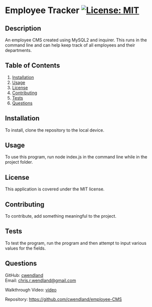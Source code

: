 # Employee Tracker [![License: MIT](https://img.shields.io/badge/License-MIT-yellow.svg)](https://opensource.org/licenses/MIT)<br>
  ## Description<br>
  An employee CMS created using MySQL2 and inquirer. This runs in the command line and can help keep track of all employees and their departments.<br>
  ## Table of Contents<br>
  1. [Installation](#installation)
  2. [Usage](#usage)
  3. [License](#license)
  4. [Contributing](#contributing)
  5. [Tests](#tests)
  6. [Questions](#questions)<br>
  ## Installation<br>
  To install, clone the repository to the local device.<br>
  ## Usage<br>
  To use this program, run node index.js in the command line while in the project folder.<br>
  ## License<br>
  This application is covered under the MIT license.<br>
  ## Contributing<br>
  To contribute, add something meaningful to the project.<br>
  ## Tests<br>
  To test the program, run the program and then attempt to input various values for the fields.<br>
  ## Questions<br>
  GitHub: [cwendland](https://github.com/cwendland/)<br>
  Email: chris.r.wendland@gmail.com

  Walkthrough Video: [video](https://drive.google.com/file/d/1yQhjQnrC4-UaJGocqPawqL_BLYEko9MQ/view)
  
  Repository: https://github.com/cwendland/employee-CMS


